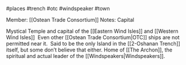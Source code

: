 #places #trench #otc #windspeaker  #town 

Member: [[Ostean Trade Consortium]]
Notes:  Capital

Mystical Temple and capital of the [[Eastern Wind Isles]] and [[Western Wind Isles]]  Even other [[Ostean Trade Consortium|OTC]] ships are not permitted near it.  Said to be the only Island in the [[2-Oshanan Trench]] itself, but some don’t believe that either.  Home of [[The Archon]], the spiritual and actual leader of the [[Windspeakers|Windspeakers]].